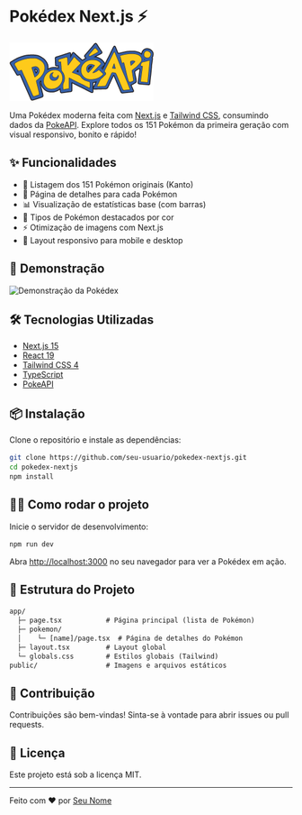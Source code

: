 # Pokédex Next.js ⚡️

![Pokédex Banner](https://raw.githubusercontent.com/PokeAPI/media/master/logo/pokeapi_256.png)

Uma Pokédex moderna feita com [Next.js](https://nextjs.org/) e [Tailwind CSS](https://tailwindcss.com/), consumindo dados da [PokeAPI](https://pokeapi.co/). Explore todos os 151 Pokémon da primeira geração com visual responsivo, bonito e rápido! 

## ✨ Funcionalidades

- 🔎 Listagem dos 151 Pokémon originais (Kanto)
- 📄 Página de detalhes para cada Pokémon
- 📊 Visualização de estatísticas base (com barras)
- 🎨 Tipos de Pokémon destacados por cor
- ⚡️ Otimização de imagens com Next.js
- 📱 Layout responsivo para mobile e desktop

## 🚀 Demonstração

![Demonstração da Pokédex](https://user-images.githubusercontent.com/465518/236689183-2e8e3c6b-0e3b-4b7e-9e0c-1e1e4e2e8e2d.gif)

## 🛠️ Tecnologias Utilizadas

- [Next.js 15](https://nextjs.org/)
- [React 19](https://react.dev/)
- [Tailwind CSS 4](https://tailwindcss.com/)
- [TypeScript](https://www.typescriptlang.org/)
- [PokeAPI](https://pokeapi.co/)

## 📦 Instalação

Clone o repositório e instale as dependências:

```bash
git clone https://github.com/seu-usuario/pokedex-nextjs.git
cd pokedex-nextjs
npm install
```

## 🏃‍♂️ Como rodar o projeto

Inicie o servidor de desenvolvimento:

```bash
npm run dev
```

Abra [http://localhost:3000](http://localhost:3000) no seu navegador para ver a Pokédex em ação.

## 📁 Estrutura do Projeto

```
app/
  ├─ page.tsx           # Página principal (lista de Pokémon)
  ├─ pokemon/
  │    └─ [name]/page.tsx  # Página de detalhes do Pokémon
  ├─ layout.tsx         # Layout global
  └─ globals.css        # Estilos globais (Tailwind)
public/                 # Imagens e arquivos estáticos
```

## 🤝 Contribuição

Contribuições são bem-vindas! Sinta-se à vontade para abrir issues ou pull requests.

## 📄 Licença

Este projeto está sob a licença MIT.

---

Feito com ❤️ por [Seu Nome](https://github.com/seu-usuario)
